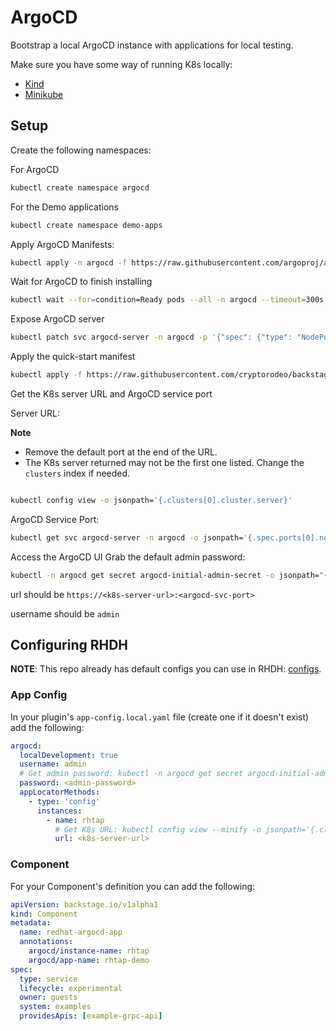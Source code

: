 # ArgoCD

Bootstrap a local ArgoCD instance with applications for local testing.

Make sure you have some way of running K8s locally:
- [Kind](https://kind.sigs.k8s.io/)
- [Minikube](https://minikube.sigs.k8s.io/docs/start/?arch=%2Flinux%2Fx86-64%2Fstable%2Fbinary+download)

## Setup

Create the following namespaces:

For ArgoCD

```bash
kubectl create namespace argocd
```

For the Demo applications
```bash
kubectl create namespace demo-apps
```

Apply ArgoCD Manifests:

```bash
kubectl apply -n argocd -f https://raw.githubusercontent.com/argoproj/argo-cd/stable/manifests/install.yaml
```

Wait for ArgoCD to finish installing
```bash
kubectl wait --for=condition=Ready pods --all -n argocd --timeout=300s
```

Expose ArgoCD server
```bash
kubectl patch svc argocd-server -n argocd -p '{"spec": {"type": "NodePort"}}'
```

Apply the quick-start manifest
```bash
kubectl apply -f https://raw.githubusercontent.com/cryptorodeo/backstage-test-data/refs/heads/main/argocd/manifest.yml
```

Get the K8s server URL and ArgoCD service port

Server URL:

**Note**
- Remove the default port at the end of the URL.
- The K8s server returned may not be the first one listed. Change the `clusters` index if needed.

```bash

kubectl config view -o jsonpath='{.clusters[0].cluster.server}'
```

ArgoCD Service Port:
```bash
kubectl get svc argocd-server -n argocd -o jsonpath='{.spec.ports[0].nodePort}'
```

Access the ArgoCD UI
Grab the default admin password:
```bash
kubectl -n argocd get secret argocd-initial-admin-secret -o jsonpath="{.data.password}" | base64 -d
```

url should be `https://<k8s-server-url>:<argocd-svc-port>`

username should be `admin`

## Configuring RHDH

**NOTE**: This repo already has default configs you can use in RHDH: [configs](../rhdh).

### App Config

In your plugin's `app-config.local.yaml` file (create one if it doesn't exist) add the following:
```yaml
argocd:
  localDevelopment: true
  username: admin
  # Get admin password: kubectl -n argocd get secret argocd-initial-admin-secret -o jsonpath="{.data.password}" | base64 -d
  password: <admin-password>
  appLocatorMethods:
    - type: 'config'
      instances:
        - name: rhtap
          # Get K8s URL: kubectl config view --minify -o jsonpath='{.clusters[0].cluster.server}'
          url: <k8s-server-url>
```

### Component

For your Component's definition you can add the following:
```yaml
apiVersion: backstage.io/v1alpha1
kind: Component
metadata:
  name: redhat-argocd-app
  annotations:
    argocd/instance-name: rhtap
    argocd/app-name: rhtap-demo
spec:
  type: service
  lifecycle: experimental
  owner: guests
  system: examples
  providesApis: [example-grpc-api]
```
